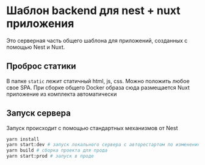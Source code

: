 # Шаблон backend для nest + nuxt приложения

Это серверная часть общего шаблона для приложений, созданных с помощью Nest и Nuxt. 

## Проброс статики

В папке `static` лежит статичный html, js, css. Можно положить любое свое SPA. При сборке общего Docker образа сюда размещается Nuxt приложение из комплекта автоматически

## Запуск сервера

Запуск происходит с помощью стандартных механизмов от Nest

```bash
yarn install
yarn start:dev # запуск локального сервера с авторестартом по изменениями
yarn build # сборка проекта для прода
yarn start:prod # запуск в проде
```